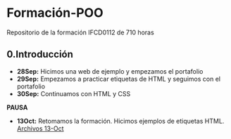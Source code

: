 # Formación-POO
Repositorio de la formación IFCD0112 de 710 horas

## 0.Introducción

- **28Sep:** Hicimos una web de ejemplo y empezamos el portafolio
- **29Sep:** Empezamos a practicar etiquetas de HTML y seguimos con el portafolio
- **30Sep:** Continuamos con HTML y CSS

**PAUSA**

- **13Oct:** Retomamos la formación. Hicimos ejemplos de etiquetas HTML. [Archivos 13-Oct](/1-Modulo/1-IntroWeb-pt1)